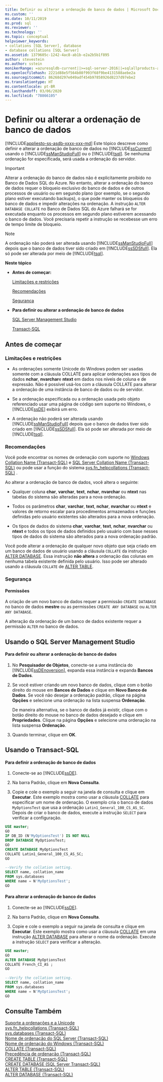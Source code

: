 ```yaml
---
title: Definir ou alterar a ordenação de banco de dados | Microsoft Docs
ms.custom: ''
ms.date: 10/11/2019
ms.prod: sql
ms.reviewer: ''
ms.technology: ''
ms.topic: conceptual
helpviewer_keywords:
- collations [SQL Server], database
- database collations [SQL Server]
ms.assetid: 1379605c-1242-4ac8-ab1b-e2a2b5b1f895
author: stevestein
ms.author: sstein
monikerRange: =azuresqldb-current||>=sql-server-2016||=sqlallproducts-allversions||>=sql-server-linux-2017||=azuresqldb-mi-current
ms.openlocfilehash: 2221d88e5f564b08f993f68f9be4131588aebe2a
ms.sourcegitcommit: 86268d297e049adf454b97858926d8237d97ebe2
ms.translationtype: HT
ms.contentlocale: pt-BR
ms.lasthandoff: 03/06/2020
ms.locfileid: "78866105"
---
```

# <a name="set-or-change-the-database-collation"></a>Definir ou alterar a ordenação de banco de dados
[!INCLUDE[appliesto-ss-asdb-xxxx-xxx-md](../../includes/appliesto-ss-asdb-xxxx-xxx-md.md)]
  Este tópico descreve como definir e alterar a ordenação de banco de dados no [!INCLUDE[ssCurrent](../../includes/sscurrent-md.md)] usando o [!INCLUDE[ssManStudioFull](../../includes/ssmanstudiofull-md.md)] ou o [!INCLUDE[tsql](../../includes/tsql-md.md)]. Se nenhuma ordenação for especificada, será usada a ordenação do servidor.  
  
> [!IMPORTANT]
> Alterar a ordenação do banco de dados não é explicitamente proibido no Banco de Dados SQL do Azure. No entanto, alterar a ordenação do banco de dados requer o bloqueio exclusivo do banco de dados e de outros processos de usuário ou em segundo plano (por exemplo, se o segundo plano estiver executando backups), o que pode manter os bloqueios do banco de dados e impedir alterações na ordenação. A instrução `ALTER DATABASE COLLATE` no Banco de Dados SQL do Azure falhará se for executada enquanto os processos em segundo plano estiverem acessando o banco de dados. Você precisaria repetir a instrução se recebesse um erro de tempo limite de bloqueio. 
 
> [!NOTE]
> A ordenação não poderá ser alterada usando [!INCLUDE[ssManStudioFull](../../includes/ssmanstudiofull-md.md)] depois que o banco de dados tiver sido criado em [!INCLUDE[ssSDSfull](../../includes/sssdsfull-md.md)]. Ela só pode ser alterada por meio de [!INCLUDE[tsql](../../includes/tsql-md.md)].

 **Neste tópico**  
  
-   **Antes de começar:**  
  
     [Limitações e restrições](#Restrictions)  
  
     [Recomendações](#Recommendations)  
  
     [Segurança](#Security)  
  
-   **Para definir ou alterar a ordenação de banco de dados**  
  
     [SQL Server Management Studio](#SSMSProcedure)  
  
     [Transact-SQL](#TsqlProcedure)  
  
##  <a name="BeforeYouBegin"></a> Antes de começar  
  
###  <a name="Restrictions"></a> Limitações e restrições  
  
-   As ordenações somente Unicode do Windows podem ser usadas somente com a cláusula COLLATE para aplicar ordenações aos tipos de dados **nchar**, **nvarchar**e **ntext** em dados nos níveis de coluna e de expressão. Não é possível usá-los com a cláusula COLLATE para alterar a ordenação de uma instância de banco de dados ou de servidor.  
  
-   Se a ordenação especificada ou a ordenação usada pelo objeto referenciado usar uma página de código sem suporte no Windows, o [!INCLUDE[ssDE](../../includes/ssde-md.md)] exibirá um erro.  

-   A ordenação não poderá ser alterada usando [!INCLUDE[ssManStudioFull](../../includes/ssmanstudiofull-md.md)] depois que o banco de dados tiver sido criado em [!INCLUDE[ssSDSfull](../../includes/sssdsfull-md.md)]. Ela só pode ser alterada por meio de [!INCLUDE[tsql](../../includes/tsql-md.md)].
  
###  <a name="Recommendations"></a> Recomendações  
  
Você pode encontrar os nomes de ordenação com suporte no [Windows Collation Name &#40;Transact-SQL&#41;](../../t-sql/statements/windows-collation-name-transact-sql.md) e [SQL Server Collation Name &#40;Transact-SQL&#41;](../../t-sql/statements/sql-server-collation-name-transact-sql.md) ou pode usar a função do sistema [sys.fn_helpcollations &#40;Transact-SQL&#41;](../../relational-databases/system-functions/sys-fn-helpcollations-transact-sql.md) .  
  
Ao alterar a ordenação de banco de dados, você altera o seguinte:  
  
-   Qualquer coluna **char**, **varchar**, **text**, **nchar**, **nvarchar** ou **ntext** nas tabelas do sistema são alteradas para a nova ordenação.  
  
-   Todos os parâmetros **char**, **varchar**, **text**, **nchar**, **nvarchar** ou **ntext** e valores de retorno escalar para procedimentos armazenados e funções definidas pelo usuário existentes são alterados para a nova ordenação.  
  
-   Os tipos de dados do sistema **char**, **varchar**, **text**, **nchar**, **nvarchar** ou **ntext** e todos os tipos de dados definidos pelo usuário com base nesses tipos de dados do sistema são alterados para a nova ordenação padrão.  
  
Você pode alterar a ordenação de qualquer novo objeto que seja criado em um banco de dados de usuário usando a cláusula `COLLATE` da instrução [ALTER DATABASE](../../t-sql/statements/alter-database-transact-sql.md). Essa instrução **não altera** a ordenação das colunas em nenhuma tabela existente definida pelo usuário. Isso pode ser alterado usando a cláusula `COLLATE` de [ALTER TABLE](../../t-sql/statements/alter-table-transact-sql.md).  
  
###  <a name="Security"></a> Segurança  
  
####  <a name="Permissions"></a> Permissões  
 A criação de um novo banco de dados requer a permissão `CREATE DATABASE` no banco de dados **mestre** ou as permissões `CREATE ANY DATABASE` ou `ALTER ANY DATABASE`.  
  
 A alteração da ordenação de um banco de dados existente requer a permissão `ALTER` no banco de dados.  
  
##  <a name="SSMSProcedure"></a> Usando o SQL Server Management Studio  
  
#### <a name="to-set-or-change-the-database-collation"></a>Para definir ou alterar a ordenação de banco de dados  
  
1.  No **Pesquisador de Objetos**, conecte-se a uma instância do [!INCLUDE[ssDEnoversion](../../includes/ssdenoversion-md.md)], expanda essa instância e expanda **Bancos de Dados**.  
  
2.  Se você estiver criando um novo banco de dados, clique com o botão direito do mouse em **Bancos de Dados** e clique em **Novo Banco de Dados**. Se você não desejar a ordenação padrão, clique na página **Opções** e selecione uma ordenação na lista suspensa **Ordenação**.  
  
     De maneira alternativa, se o banco de dados já existir, clique com o botão direito do mouse no banco de dados desejado e clique em **Propriedades**. Clique na página **Opções** e selecione uma ordenação na lista suspensa **Ordenação**.  
  
3.  Quando terminar, clique em **OK**.  
  
##  <a name="TsqlProcedure"></a> Usando o Transact-SQL  
  
#### <a name="to-set-the-database-collation"></a>Para definir a ordenação de banco de dados  
  
1.  Conecte-se ao [!INCLUDE[ssDE](../../includes/ssde-md.md)].  
  
2.  Na barra Padrão, clique em **Nova Consulta**.  
  
3.  Copie e cole o exemplo a seguir na janela de consulta e clique em **Executar**. Este exemplo mostra como usar a cláusula [COLLATE](~/t-sql/statements/collations.md) para especificar um nome de ordenação. O exemplo cria o banco de dados `MyOptionsTest` que usa a ordenação `Latin1_General_100_CS_AS_SC`. Depois de criar o banco de dados, execute a instrução `SELECT` para verificar a configuração.  
  
```sql  
USE master;  
GO  
IF DB_ID (N'MyOptionsTest') IS NOT NULL  
DROP DATABASE MyOptionsTest;  
GO  
CREATE DATABASE MyOptionsTest  
COLLATE Latin1_General_100_CS_AS_SC;  
GO  
  
--Verify the collation setting.  
SELECT name, collation_name  
FROM sys.databases  
WHERE name = N'MyOptionsTest';  
GO  
```  
  
#### <a name="to-change-the-database-collation"></a>Para alterar a ordenação de banco de dados  
  
1.  Conecte-se ao [!INCLUDE[ssDE](../../includes/ssde-md.md)].  
  
2.  Na barra Padrão, clique em **Nova Consulta**.  
  
3.  Copie e cole o exemplo a seguir na janela de consulta e clique em **Executar**. Este exemplo mostra como usar a cláusula [COLLATE](~/t-sql/statements/collations.md) em uma instrução [ALTER DATABASE](../../t-sql/statements/alter-database-transact-sql.md) para alterar o nome da ordenação. Execute a instrução `SELECT` para verificar a alteração.  
  
```sql  
USE master;  
GO  
ALTER DATABASE MyOptionsTest  
COLLATE French_CI_AS ;  
GO  
  
--Verify the collation setting.  
SELECT name, collation_name  
FROM sys.databases  
WHERE name = N'MyOptionsTest';  
GO  
```  
  
## <a name="see-also"></a>Consulte Também  
 [Suporte a ordenações e a Unicode](../../relational-databases/collations/collation-and-unicode-support.md)   
 [sys.fn_helpcollations &#40;Transact-SQL&#41;](../../relational-databases/system-functions/sys-fn-helpcollations-transact-sql.md)   
 [sys.databases &#40;Transact-SQL&#41;](../../relational-databases/system-catalog-views/sys-databases-transact-sql.md)   
 [Nome de ordenação do SQL Server &#40;Transact-SQL&#41;](../../t-sql/statements/sql-server-collation-name-transact-sql.md)   
 [Nome de ordenação do Windows &#40;Transact-SQL&#41;](../../t-sql/statements/windows-collation-name-transact-sql.md)   
 [COLLATE &#40;Transact-SQL&#41;](~/t-sql/statements/collations.md)   
 [Precedência de ordenação &#40;Transact-SQL&#41;](../../t-sql/statements/collation-precedence-transact-sql.md)   
 [CREATE TABLE &#40;Transact-SQL&#41;](../../t-sql/statements/create-table-transact-sql.md)   
 [CREATE DATABASE &#40;SQL Server Transact-SQL&#41;](../../t-sql/statements/create-database-sql-server-transact-sql.md)   
 [ALTER TABLE &#40;Transact-SQL&#41;](../../t-sql/statements/alter-table-transact-sql.md)   
 [ALTER DATABASE &#40;Transact-SQL&#41;](../../t-sql/statements/alter-database-transact-sql.md)  
  
  
